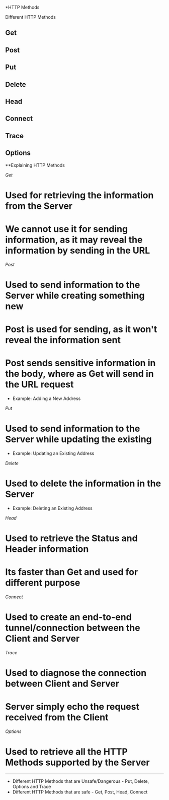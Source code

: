 *HTTP Methods


Different HTTP Methods
## Get
## Post
## Put
## Delete
## Head
## Connect
## Trace
## Options

**Explaining HTTP Methods


*Get*
# Used for retrieving the information from the Server
# We cannot use it for sending information, as it may reveal the information by sending in the URL

*Post*
# Used to send information to the Server while creating something new
# Post is used for sending, as it won't reveal the information sent
# Post sends sensitive information in the body, where as Get will send in the URL request
- Example: Adding a New Address

*Put*
# Used to send information to the Server while updating the existing
- Example: Updating an Existing Address

*Delete*
# Used to delete the information in the Server
- Example: Deleting an Existing Address

*Head*
# Used to retrieve the Status and Header information
# Its faster than Get and used for different purpose

*Connect*
# Used to create an end-to-end tunnel/connection between the Client and Server

*Trace*
# Used to diagnose the connection between Client and Server
# Server simply echo the request received from the Client 

*Options*
# Used to retrieve all the HTTP Methods supported by the Server
----------------------------------------------------------------

- Different HTTP Methods that are Unsafe/Dangerous - Put, Delete, Options and Trace
- Different HTTP Methods that are safe - Get, Post, Head, Connect


